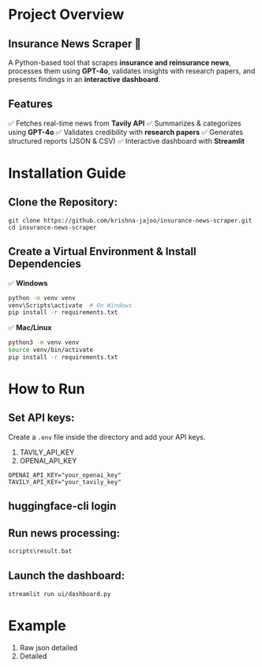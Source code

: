 # Project Overview

## Insurance News Scraper 🚀

A Python-based tool that scrapes **insurance and reinsurance news**, processes them using **GPT-4o**, validates insights with research papers, and presents findings in an **interactive dashboard**.

## Features

✅ Fetches real-time news from **Tavily API**
✅ Summarizes & categorizes using **GPT-4o**
✅ Validates credibility with **research papers**
✅ Generates structured reports (JSON & CSV)
✅ Interactive dashboard with **Streamlit**

# Installation Guide

## Clone the Repository:

```env
git clone https://github.com/krishna-jajoo/insurance-news-scraper.git  
cd insurance-news-scraper
```

## Create a Virtual Environment & Install Dependencies

✅ **Windows**

```bash
python -m venv venv
venv\Scripts\activate  # On Windows
pip install -r requirements.txt
```

✅ **Mac/Linux**

```bash
python3 -m venv venv
source venv/bin/activate
pip install -r requirements.txt  
```

# **How to Run**

## Set API keys:

Create a `.env` file inside the directory and add your API keys.

1) TAVILY_API_KEY
2) OPENAI_API_KEY

```env
OPENAI_API_KEY="your_openai_key"  
TAVILY_API_KEY="your_tavily_key"
```

## huggingface-cli login

## Run news processing:

```md
scripts\result.bat
```

## Launch the dashboard:

```md
streamlit run ui/dashboard.py 
```

# Example

1) Raw json detailed
2) Detailed
